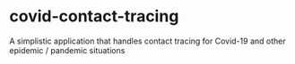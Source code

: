 # covid-contact-tracing
A simplistic application that handles contact tracing for Covid-19 and other epidemic / pandemic situations
